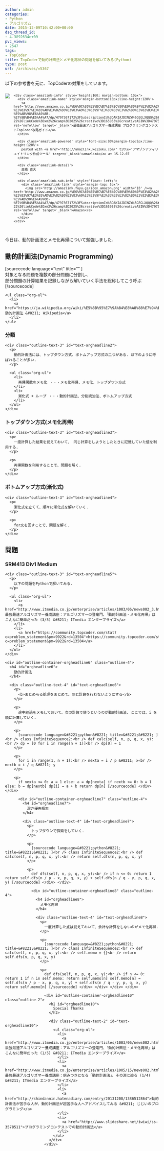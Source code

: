 ```yaml
---
author: admin
categories:
- Python
- アルゴリズム
date: 2015-12-09T10:42:00+00:00
dsq_thread_id:
- 4.3892634e+09
pvc_views:
- 2547
tags:
- TopCoder
title: TopCoderで動的計画法とメモ化再帰の問題を解いてみる(Python)
type: post
url: /archives/=5367
---
```


以下の参考書を元に、TopCoderの対策をしています。 

<div class='amazlink-box' style='text-align:left;padding-bottom:20px;font-size:small;/zoom: 1;overflow: hidden;'>
  <div class='amazlink-list' style='clear: both;'>
    <div class='amazlink-image' style='float:left;margin:0px 12px 1px 0px;'>
      <a href='http://www.amazon.co.jp/%E6%9C%80%E5%BC%B7%E6%9C%80%E9%80%9F%E3%82%A2%E3%83%AB%E3%82%B4%E3%83%AA%E3%82%BA%E3%83%9E%E3%83%BC%E9%A4%8A%E6%88%90%E8%AC%9B%E5%BA%A7-%E3%83%97%E3%83%AD%E3%82%B0%E3%83%A9%E3%83%9F%E3%83%B3%E3%82%B0%E3%82%B3%E3%83%B3%E3%83%86%E3%82%B9%E3%83%88TopCoder%E6%94%BB%E7%95%A5%E3%82%AC%E3%82%A4%E3%83%89-%E9%AB%98%E6%A9%8B-%E7%9B%B4%E5%A4%A7/dp/4797367172%3FSubscriptionId%3DAKIAJDINZW45GEGLXQQQ%26tag%3Dsleephacker-22%26linkCode%3Dxm2%26camp%3D2025%26creative%3D165953%26creativeASIN%3D4797367172' target='_blank' rel='nofollow'><img src='http://ecx.images-amazon.com/images/I/61G3pzteg7L._SL160_.jpg' style='border: none;' /></a>
    </div>
    
    <div class='amazlink-info' style='height:160; margin-bottom: 10px'>
      <div class='amazlink-name' style='margin-bottom:10px;line-height:120%'>
        <a href='http://www.amazon.co.jp/%E6%9C%80%E5%BC%B7%E6%9C%80%E9%80%9F%E3%82%A2%E3%83%AB%E3%82%B4%E3%83%AA%E3%82%BA%E3%83%9E%E3%83%BC%E9%A4%8A%E6%88%90%E8%AC%9B%E5%BA%A7-%E3%83%97%E3%83%AD%E3%82%B0%E3%83%A9%E3%83%9F%E3%83%B3%E3%82%B0%E3%82%B3%E3%83%B3%E3%83%86%E3%82%B9%E3%83%88TopCoder%E6%94%BB%E7%95%A5%E3%82%AC%E3%82%A4%E3%83%89-%E9%AB%98%E6%A9%8B-%E7%9B%B4%E5%A4%A7/dp/4797367172%3FSubscriptionId%3DAKIAJDINZW45GEGLXQQQ%26tag%3Dsleephacker-22%26linkCode%3Dxm2%26camp%3D2025%26creative%3D165953%26creativeASIN%3D4797367172' rel='nofollow' target='_blank'>最強最速アルゴリズマー養成講座 プログラミングコンテストTopCoder攻略ガイド</a>
      </div>
      
      <div class='amazlink-powered' style='font-size:80%;margin-top:5px;line-height:120%'>
        posted with <a href='http://amazlink.keizoku.com/' title='アマゾンアフィリエイトリンク作成ツール' target='_blank'>amazlink</a> at 15.12.07
      </div>
      
      <div class='amazlink-detail'>
        高橋 直大
      </div>
      
      <div class='amazlink-sub-info' style='float: left;'>
        <div class='amazlink-link' style='margin-top: 5px'>
          <img src='http://amazlink.fuyu.gs/icon_amazon.png' width='18' /><a href='http://www.amazon.co.jp/%E6%9C%80%E5%BC%B7%E6%9C%80%E9%80%9F%E3%82%A2%E3%83%AB%E3%82%B4%E3%83%AA%E3%82%BA%E3%83%9E%E3%83%BC%E9%A4%8A%E6%88%90%E8%AC%9B%E5%BA%A7-%E3%83%97%E3%83%AD%E3%82%B0%E3%83%A9%E3%83%9F%E3%83%B3%E3%82%B0%E3%82%B3%E3%83%B3%E3%83%86%E3%82%B9%E3%83%88TopCoder%E6%94%BB%E7%95%A5%E3%82%AC%E3%82%A4%E3%83%89-%E9%AB%98%E6%A9%8B-%E7%9B%B4%E5%A4%A7/dp/4797367172%3FSubscriptionId%3DAKIAJDINZW45GEGLXQQQ%26tag%3Dsleephacker-22%26linkCode%3Dxm2%26camp%3D2025%26creative%3D165953%26creativeASIN%3D4797367172' rel='nofollow' target='_blank'>Amazon</a>
        </div>
      </div>
    </div>
  </div>
</div>

今日は、動的計画法とメモ化再帰について勉強しました. 

<div id="outline-container-orgheadline1" class="outline-2">
  <h2 id="orgheadline1">
    動的計画法(Dynamic Programming)
  </h2>
  
  <div class="outline-text-2" id="text-orgheadline1">
    [sourcecode language=&#8221;text&#8221; title=&#8221;&#8221; ]<br /> 対象となる問題を複数の部分問題に分割し、<br /> 部分問題の計算結果を記録しながら解いていく手法を総称してこう呼ぶ<br /> [/sourcecode]</p> 
    
    <ul class="org-ul">
      <li>
        <a href="https://ja.wikipedia.org/wiki/%E5%8B%95%E7%9A%84%E8%A8%88%E7%94%BB%E6%B3%95">動的計画法 &#8211; Wikipedia</a>
      </li>
    </ul>
  </div>
  
  <div id="outline-container-orgheadline2" class="outline-3">
    <h3 id="orgheadline2">
      分類
    </h3>
    
    <div class="outline-text-3" id="text-orgheadline2">
      <p>
        動的計画法には、トップダウン方式、ボトムアップ方式の二つがある. 以下のように呼ばれることが多い.
      </p>
      
      <ul class="org-ul">
        <li>
          再帰関数のメモ化 ・・・メモ化再帰、メモ化、トップダウン方式
        </li>
        <li>
          漸化式 + ループ ・・・動的計画法、分割統治法、ボトムアップ方式
        </li>
      </ul>
    </div>
  </div>
  
  <div id="outline-container-orgheadline3" class="outline-3">
    <h3 id="orgheadline3">
      トップダウン方式(メモ化再帰)
    </h3>
    
    <div class="outline-text-3" id="text-orgheadline3">
      <p>
        一度計算した結果を覚えておいて、 同じ計算をしようとしたときに記憶していた値を利用する.
      </p>
      
      <p>
        再帰関数を利用することで、問題を解く.
      </p>
    </div>
  </div>
  
  <div id="outline-container-orgheadline4" class="outline-3">
    <h3 id="orgheadline4">
      ボトムアップ方式(漸化式)
    </h3>
    
    <div class="outline-text-3" id="text-orgheadline4">
      <p>
        漸化式を立てて、順々に漸化式を解いていく.
      </p>
      
      <p>
        for文を回すことで、問題を解く.
      </p>
    </div>
  </div>
</div>

<div id="outline-container-orgheadline9" class="outline-2">
  <h2 id="orgheadline9">
    問題
  </h2>
  
  <div class="outline-text-2" id="text-orgheadline9">
  </div>
  
  <div id="outline-container-orgheadline5" class="outline-3">
    <h3 id="orgheadline5">
      SRM413 Div1 Medium
    </h3>
    
    <div class="outline-text-3" id="text-orgheadline5">
      <p>
        以下の問題をPythonで解いてみる.
      </p>
      
      <ul class="org-ul">
        <li>
          <a href="http://www.itmedia.co.jp/enterprise/articles/1003/06/news002_3.html">最強最速アルゴリズマー養成講座：アルゴリズマーの登竜門、「動的計画法・メモ化再帰」はこんなに簡単だった (3/5) &#8211; ITmedia エンタープライズ</a>
        </li>
        <li>
          <a href="https://community.topcoder.com/stat?c=problem_statement&pm=9922&rd=13504">https://community.topcoder.com/stat?c=problem_statement&pm=9922&rd=13504</a>
        </li>
      </ul>
    </div>
    
    <div id="outline-container-orgheadline6" class="outline-4">
      <h4 id="orgheadline6">
        動的計画法
      </h4>
      
      <div class="outline-text-4" id="text-orgheadline6">
        <p>
          <b>まとめらる処理をまとめて、同じ計算を行わないようにする</b>
        </p>
        
        <p>
          途中経過をメモしておいて、次の計算で使うというのが動的計画法. ここでは、i を順に計算していく.
        </p>
        
        <p>
          [sourcecode language=&#8221;python&#8221; title=&#8221;&#8221; ]<br /> class InfiniteSequence2:<br /> def calc(self, n, p, q, x, y):<br /> dp = [0 for i in range(n + 1)]<br /> dp[0] = 1
        </p>
        
        <p>
          for i in range(1, n + 1):<br /> nexta = i / p &#8211; x<br /> nextb = i / q &#8211; y
        </p>
        
        <p>
          if nexta <= 0: a = 1 else: a = dp[nexta] if nextb <= 0: b = 1 else: b = dp[nextb] dp[i] = a + b return dp[n] [/sourcecode] </div> </div> 
          
          <div id="outline-container-orgheadline7" class="outline-4">
            <h4 id="orgheadline7">
              深さ優先探索
            </h4>
            
            <div class="outline-text-4" id="text-orgheadline7">
              <p>
                トップダウンで探索をしていく.
              </p>
              
              <p>
                [sourcecode language=&#8221;python&#8221; title=&#8221;&#8221; ]<br /> class InfiniteSequence2:<br /> def calc(self, n, p, q, x, y):<br /> return self.dfs(n, p, q, x, y)
              </p>
              
              <p>
                def dfs(self, n, p, q, x, y):<br /> if n <= 0: return 1 return self.dfs(n / p - x, p, q, x, y) + self.dfs(n / q - y, p, q, x, y) [/sourcecode] </div> </div> 
                
                <div id="outline-container-orgheadline8" class="outline-4">
                  <h4 id="orgheadline8">
                    メモ化再帰
                  </h4>
                  
                  <div class="outline-text-4" id="text-orgheadline8">
                    <p>
                      一度計算した点は覚えておいて、余計な計算をしないのがメモ化再帰.
                    </p>
                    
                    <p>
                      [sourcecode language=&#8221;python&#8221; title=&#8221;&#8221; ]<br /> class InfiniteSequence2:<br /> def calc(self, n, p, q, x, y):<br /> self.memo = {}<br /> return self.dfs(n, p, q, x, y)
                    </p>
                    
                    <p>
                      def dfs(self, n, p, q, x, y):<br /> if n <= 0: return 1 if n in self.memo: return self.memo[n] self.memo[n] = self.dfs(n / p - x, p, q, x, y) + self.dfs(n / q - y, p, q, x, y) return self.memo[n] [/sourcecode] </div> </div> </div> </div> 
                      
                      <div id="outline-container-orgheadline10" class="outline-2">
                        <h2 id="orgheadline10">
                          Special Thanks
                        </h2>
                        
                        <div class="outline-text-2" id="text-orgheadline10">
                          <ul class="org-ul">
                            <li>
                              <a href="http://www.itmedia.co.jp/enterprise/articles/1003/06/news002.html">最強最速アルゴリズマー養成講座：アルゴリズマーの登竜門、「動的計画法・メモ化再帰」はこんなに簡単だった (1/5) &#8211; ITmedia エンタープライズ</a>
                            </li>
                            <li>
                              <a href="http://www.itmedia.co.jp/enterprise/articles/1005/15/news002.html">最強最速アルゴリズマー養成講座：病みつきになる「動的計画法」、その淵に迫る (1/4) &#8211; ITmedia エンタープライズ</a>
                            </li>
                            <li>
                              <a href="http://shindannin.hatenadiary.com/entry/20131208/1386512864">動的計画法が苦手な人が、動的計画法が超苦手な人へアドバイスしてみる &#8211; じじいのプログラミング</a>
                            </li>
                            <li>
                              <a href="http://www.slideshare.net/iwiwi/ss-3578511">プログラミングコンテストでの動的計画法</a>
                            </li>
                          </ul>
                        </div>
                      </div>
